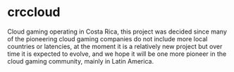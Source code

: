 # crccloud
Cloud gaming operating in Costa Rica, this project was decided since many of the pioneering cloud gaming companies do not include more local countries or latencies, at the moment it is a relatively new project but over time it is expected to evolve, and we hope it will be one more pioneer in the cloud gaming community, mainly in Latin America.
